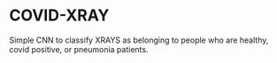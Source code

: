 # COVID-XRAY
Simple CNN to classify XRAYS as belonging to people who are healthy, covid positive, or pneumonia patients.
